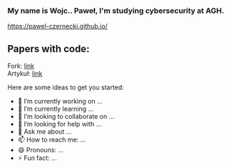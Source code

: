 ### My name is Wojc.. Paweł, I'm studying cybersecurity at AGH.

https://pawel-czernecki.github.io/

## **Papers with code:**
Fork: [link](https://github.com/pawel-czernecki/FinRL) \
Artykuł: [link](https://paperswithcode.com/paper/finrl-a-deep-reinforcement-learning-library)

Here are some ideas to get you started:

- 🔭 I’m currently working on ...
- 🌱 I’m currently learning ...
- 👯 I’m looking to collaborate on ...
- 🤔 I’m looking for help with ...
- 💬 Ask me about ...
- 📫 How to reach me: ...
- 😄 Pronouns: ...
- ⚡ Fun fact: ...
